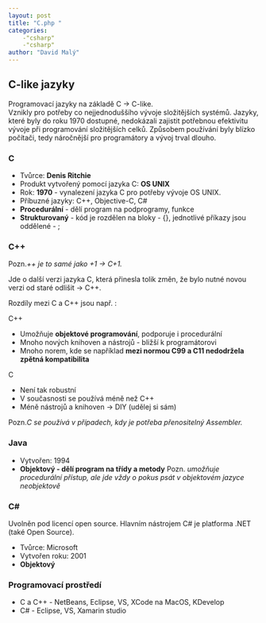 ```yaml
---
layout: post
title: "C.php "
categories:
    -"csharp"
    -"csharp"
author: "David Malý"
--- 
```



##  C-like jazyky 


Programovací jazyky na základě C -> C-like.
<br>Vznikly pro potřeby co nejjednoduššího vývoje složitějších systémů. Jazyky, které byly do roku 1970 dostupné, nedokázali zajistit potřebnou efektivitu vývoje při programování složitějších celků. Způsobem používání byly blízko počítači, tedy náročnější pro programátory a vývoj trval dlouho.<br>


###  C 

- Tvůrce: **Denis Ritchie**
- Produkt vytvořený pomocí jazyka C: **OS UNIX**
- Rok: **1970** - vynalezení jazyka C pro potřeby vývoje OS UNIX.
- Příbuzné jazyky: C++, Objective-C, C#
- **Procedurální** - dělí program na podprogramy, funkce
- **Strukturovaný** - kód je rozdělen na bloky - {}, jednotlivé příkazy jsou oddělené - ;


###  C++ 


Pozn.*++ je to samé jako +1 -> C+1.*



Jde o další verzi jazyka C, která přinesla tolik změn, že bylo nutné novou verzi od staré odlišit -> C++.



Rozdíly mezi C a C++ jsou např. :



C++


- Umožňuje **objektové programování**, podporuje i procedurální
- Mnoho nových knihoven a nástrojů - bližší k programátorovi
- Mnoho norem, kde se například **mezi normou C99 a C11 nedodržela zpětná kompatibilita**



C


- Není tak robustní
- V současnosti se používá méně než C++
- Méně nástrojů a knihoven -> DIY (udělej si sám)



Pozn.*C se používá  v případech, kdy je potřeba přenositelný Assembler.*



###  Java 

- Vytvořen: 1994
- **Objektový - dělí program na třídy a metody**
 Pozn. *umožňuje procedurální přístup, ale jde vždy o pokus psát v objektovém jazyce neobjektově*


###  C# 


Uvolněn pod licencí open source. Hlavním nástrojem C# je platforma .NET (také Open Source).


- Tvůrce: Microsoft
- Vytvořen roku: 2001
- **Objektový**


### Programovací prostředí

- C a C++ - NetBeans, Eclipse, VS, XCode na MacOS, KDevelop
- C# - Eclipse, VS, Xamarin studio

